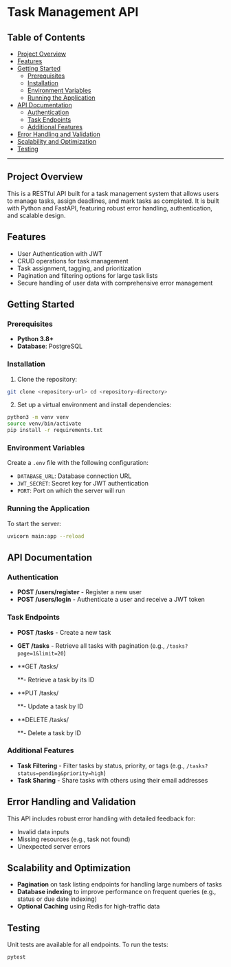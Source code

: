# Task Management API

## Table of Contents

- [Project Overview](#project-overview)
- [Features](#features)
- [Getting Started](#getting-started)
    - [Prerequisites](#prerequisites)
    - [Installation](#installation)
    - [Environment Variables](#environment-variables)
    - [Running the Application](#running-the-application)
- [API Documentation](#api-documentation)
    - [Authentication](#authentication)
    - [Task Endpoints](#task-endpoints)
    - [Additional Features](#additional-features)
- [Error Handling and Validation](#error-handling-and-validation)
- [Scalability and Optimization](#scalability-and-optimization)
- [Testing](#testing)

---

## Project Overview

This is a RESTful API built for a task management system that allows users to manage tasks, assign deadlines, and mark tasks as completed. It is built with Python and FastAPI, featuring robust error handling, authentication, and scalable design.

## Features

- User Authentication with JWT
- CRUD operations for task management
- Task assignment, tagging, and prioritization
- Pagination and filtering options for large task lists
- Secure handling of user data with comprehensive error management

## Getting Started

### Prerequisites

- **Python 3.8+**
- **Database**: PostgreSQL

### Installation

1. Clone the repository:
```bash
git clone <repository-url> cd <repository-directory>
```
2. Set up a virtual environment and install dependencies:
```bash
python3 -m venv venv
source venv/bin/activate
pip install -r requirements.txt
```

### Environment Variables

Create a `.env` file with the following configuration:

- `DATABASE_URL`: Database connection URL
- `JWT_SECRET`: Secret key for JWT authentication
- `PORT`: Port on which the server will run

### Running the Application

To start the server:
```bash
uvicorn main:app --reload
```

## API Documentation

### Authentication

- **POST /users/register** - Register a new user
- **POST /users/login** - Authenticate a user and receive a JWT token

### Task Endpoints

- **POST /tasks** - Create a new task
- **GET /tasks** - Retrieve all tasks with pagination (e.g., `/tasks?page=1&limit=20`)
- **GET /tasks/
    
    **- Retrieve a task by its ID
- **PUT /tasks/
    
    **- Update a task by ID
- **DELETE /tasks/
    
    **- Delete a task by ID

### Additional Features

- **Task Filtering** - Filter tasks by status, priority, or tags (e.g., `/tasks?status=pending&priority=high`)
- **Task Sharing** - Share tasks with others using their email addresses

## Error Handling and Validation

This API includes robust error handling with detailed feedback for:

- Invalid data inputs
- Missing resources (e.g., task not found)
- Unexpected server errors

## Scalability and Optimization

- **Pagination** on task listing endpoints for handling large numbers of tasks
- **Database indexing** to improve performance on frequent queries (e.g., status or due date indexing)
- **Optional Caching** using Redis for high-traffic data

## Testing

Unit tests are available for all endpoints. To run the tests:
```bash
pytest
```
